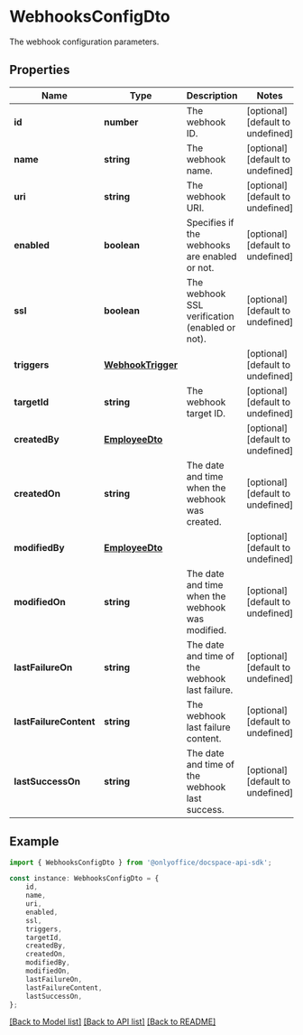 # WebhooksConfigDto

The webhook configuration parameters.

## Properties

Name | Type | Description | Notes
------------ | ------------- | ------------- | -------------
**id** | **number** | The webhook ID. | [optional] [default to undefined]
**name** | **string** | The webhook name. | [optional] [default to undefined]
**uri** | **string** | The webhook URI. | [optional] [default to undefined]
**enabled** | **boolean** | Specifies if the webhooks are enabled or not. | [optional] [default to undefined]
**ssl** | **boolean** | The webhook SSL verification (enabled or not). | [optional] [default to undefined]
**triggers** | [**WebhookTrigger**](WebhookTrigger.md) |  | [optional] [default to undefined]
**targetId** | **string** | The webhook target ID. | [optional] [default to undefined]
**createdBy** | [**EmployeeDto**](EmployeeDto.md) |  | [optional] [default to undefined]
**createdOn** | **string** | The date and time when the webhook was created. | [optional] [default to undefined]
**modifiedBy** | [**EmployeeDto**](EmployeeDto.md) |  | [optional] [default to undefined]
**modifiedOn** | **string** | The date and time when the webhook was modified. | [optional] [default to undefined]
**lastFailureOn** | **string** | The date and time of the webhook last failure. | [optional] [default to undefined]
**lastFailureContent** | **string** | The webhook last failure content. | [optional] [default to undefined]
**lastSuccessOn** | **string** | The date and time of the webhook last success. | [optional] [default to undefined]

## Example

```typescript
import { WebhooksConfigDto } from '@onlyoffice/docspace-api-sdk';

const instance: WebhooksConfigDto = {
    id,
    name,
    uri,
    enabled,
    ssl,
    triggers,
    targetId,
    createdBy,
    createdOn,
    modifiedBy,
    modifiedOn,
    lastFailureOn,
    lastFailureContent,
    lastSuccessOn,
};
```

[[Back to Model list]](../README.md#documentation-for-models) [[Back to API list]](../README.md#documentation-for-api-endpoints) [[Back to README]](../README.md)
